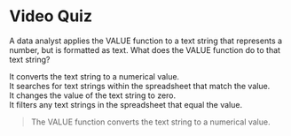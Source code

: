 # Video Quiz
A data analyst applies the VALUE function to a text string that represents a number, but is formatted as text. What does the VALUE function do to that text string?

It converts the text string to a numerical value.   
It searches for text strings within the spreadsheet that match the value.   
It changes the value of the text string to zero.    
It filters any text strings in the spreadsheet that equal the value.    

> The VALUE function converts the text string to a numerical value.
